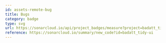 ```yaml
---
id: assets-remote-bug
title: Bugs
category: badge
type: svg
url: https://sonarcloud.io/api/project_badges/measure?project=badatt_tidy-ui&metric=bugs
reference: https://sonarcloud.io/summary/new_code?id=badatt_tidy-ui
---
```

